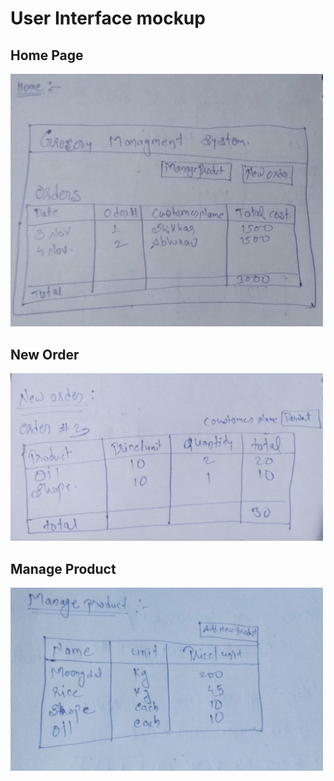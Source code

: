 # User Interface mockup

## Home Page

![image info](../images/home.jpg)

## New Order

![image info](../images/neworder.jpg)

## Manage Product

![image info](../images/manageProduct.jpg)

<style type="text/css">
    img {
        width: 500px;
    }
</style>